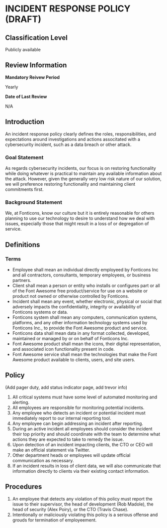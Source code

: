 # INCIDENT RESPONSE POLICY (DRAFT)

## Classification Level
Publicly available

## Review Information

__Mandatory Reivew Period__

Yearly

__Date of Last Review__

N/A

## Introduction

An incident response policy clearly defines the roles, responsibilities, and expectations around investigations and actions
associtated with a cybersecurity incident, such as a data breach or other attack.

### Goal Statement

As regards cybersecurity incidents, our focus is on restoring functionality while doing whatever is practical to maintain 
any available information about the attack. However, given the generally very low risk nature of our solution, we will
preference restoring functionality and maintaining client commitments first.

### Background Statement 

We, at Fonticons, know our culture but it is entirely reasonable for others planning to use our technology to desire to 
understand how we deal with issues, especially those that might result in a loss of or degregation of service.

## Definitions 

### Terms

* Employee shall mean an individual directly employeed by Fonticons Inc and all contractors, consultants, temporary employees, or business partners.
* Client shall mean a person or entity who installs or configures part or all of the Font Awesome free product/service for use on a website or product not owned or otherwise controlled by Fonticons.
* Incident shall mean any event, whether electronic, physical or social that adversely impacts the confidentiality, integrity or availability of Fonticons systems or data.
* Fonticons system shall mean any computers, communication systems, platforms, and any other information technology systems used by Fonticons Inc., to provide the Font Awesome product and service.
* Fonticons data shall mean data in any format collected, developed, maintained or managed by or on behalf of Fonticons Inc.
* Font Awesome product shall mean the icons, their digital representation, and associated icon functionality present in code.
* Font Awesome service shall mean the technologies that make the Font Awesome product available to clients, users, and site users.

## Policy 

(Add pager duty, add status indicator page, add trevor info)
1. All critical systems must have some level of automated monitoring and alerting.
1. All employees are responsible for monitoring potential incidents.
1. Any employee who detects an incident or potential incident must immediately report to our internal reporting tool.
1. Any employee can begin addressing an incident after reporting.
1. During an active incident all employees should consider the incident their top priority and should coordinate with the team to determine what actions they are expected to take to remedy the issue.
1. Upon detection of an incident impacting clients, the CTO or CEO will make an official statement via Twitter.
1. Other department heads or employees will update official communication as necessary.
1. If an incident results in loss of client data, we will also communicate that information directly to clients via their existing contact information.

## Procedures

1. An employee that detects any violation of this policy must report the issue to their supervisor, the head of development (Rob Madole), the head of security (Alex Poiry), or the CTO (Travis Chase).
1. Intentionally or maliciously violating this policy is a serious offense and grouds for termination of employeement.